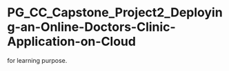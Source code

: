 # PG_CC_Capstone_Project2_Deploying-an-Online-Doctors-Clinic-Application-on-Cloud

for learning purpose.
